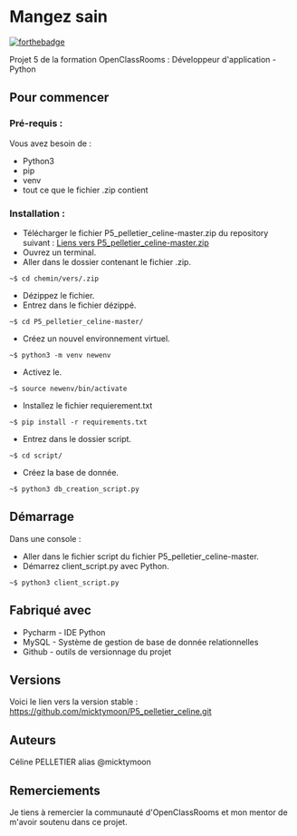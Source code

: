 # Mangez sain

[![forthebadge](https://forthebadge.com/images/badges/made-with-python.svg)](https://forthebadge.com)

Projet 5 de la formation OpenClassRooms : Développeur d'application - Python

## Pour commencer

### Pré-requis : 

Vous avez besoin de :
* Python3
* pip
* venv
* tout ce que le fichier .zip contient

### Installation : 

* Télécharger le fichier P5_pelletier_celine-master.zip du repository suivant : 
[Liens vers P5_pelletier_celine-master.zip](https://github.com/micktymoon/P5_pelletier_celine.git)
* Ouvrez un terminal.
* Aller dans le dossier contenant le fichier .zip.
```
~$ cd chemin/vers/.zip
```
* Dézippez le fichier.
* Entrez dans le fichier dézippé.
```
~$ cd P5_pelletier_celine-master/
```
* Créez un nouvel environnement virtuel.
```
~$ python3 -m venv newenv
```
* Activez le.
```
~$ source newenv/bin/activate
```
* Installez le fichier requierement.txt
```
~$ pip install -r requirements.txt
```
* Entrez dans le dossier script.
```
~$ cd script/
```
* Créez la base de donnée.
```
~$ python3 db_creation_script.py
```

## Démarrage

Dans une console :
* Aller dans le fichier script du fichier P5_pelletier_celine-master.
* Démarrez client_script.py avec Python.
```
~$ python3 client_script.py
```
## Fabriqué avec

* Pycharm - IDE Python
* MySQL - Système de gestion de base de donnée relationnelles
* Github - outils de versionnage du projet

## Versions

Voici le lien vers la version stable : 
https://github.com/micktymoon/P5_pelletier_celine.git

## Auteurs

Céline PELLETIER alias @micktymoon

## Remerciements

Je tiens à remercier la communauté d'OpenClassRooms et mon mentor de m'avoir soutenu dans ce projet.
